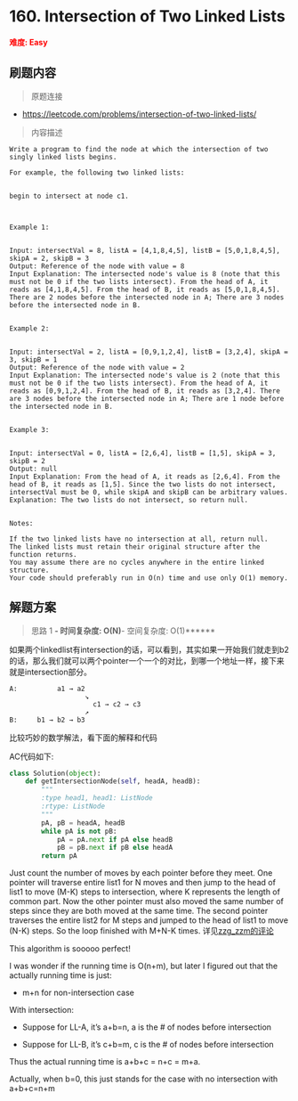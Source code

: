 # 160. Intersection of Two Linked Lists

**<font color=red>难度: Easy</font>**

## 刷题内容

> 原题连接

* https://leetcode.com/problems/intersection-of-two-linked-lists/

> 内容描述

```
Write a program to find the node at which the intersection of two singly linked lists begins.

For example, the following two linked lists:


begin to intersect at node c1.

 

Example 1:


Input: intersectVal = 8, listA = [4,1,8,4,5], listB = [5,0,1,8,4,5], skipA = 2, skipB = 3
Output: Reference of the node with value = 8
Input Explanation: The intersected node's value is 8 (note that this must not be 0 if the two lists intersect). From the head of A, it reads as [4,1,8,4,5]. From the head of B, it reads as [5,0,1,8,4,5]. There are 2 nodes before the intersected node in A; There are 3 nodes before the intersected node in B.
 

Example 2:


Input: intersectVal = 2, listA = [0,9,1,2,4], listB = [3,2,4], skipA = 3, skipB = 1
Output: Reference of the node with value = 2
Input Explanation: The intersected node's value is 2 (note that this must not be 0 if the two lists intersect). From the head of A, it reads as [0,9,1,2,4]. From the head of B, it reads as [3,2,4]. There are 3 nodes before the intersected node in A; There are 1 node before the intersected node in B.
 

Example 3:


Input: intersectVal = 0, listA = [2,6,4], listB = [1,5], skipA = 3, skipB = 2
Output: null
Input Explanation: From the head of A, it reads as [2,6,4]. From the head of B, it reads as [1,5]. Since the two lists do not intersect, intersectVal must be 0, while skipA and skipB can be arbitrary values.
Explanation: The two lists do not intersect, so return null.
 

Notes:

If the two linked lists have no intersection at all, return null.
The linked lists must retain their original structure after the function returns.
You may assume there are no cycles anywhere in the entire linked structure.
Your code should preferably run in O(n) time and use only O(1) memory.
```

## 解题方案

> 思路 1
******- 时间复杂度: O(N)******- 空间复杂度: O(1)******


如果两个linkedlist有intersection的话，可以看到，其实如果一开始我们就走到b2的话，那么我们就可以两个pointer一个一个的对比，到哪一个地址一样，接下来就是intersection部分。



```
A:          a1 → a2
                   ↘
                     c1 → c2 → c3
                   ↗            
B:     b1 → b2 → b3
```
比较巧妙的数学解法，看下面的解释和代码



AC代码如下:

```python
class Solution(object):
    def getIntersectionNode(self, headA, headB):
        """
        :type head1, head1: ListNode
        :rtype: ListNode
        """
        pA, pB = headA, headB
        while pA is not pB:
            pA = pA.next if pA else headB
            pB = pB.next if pB else headA
        return pA
```
Just count the number of moves by each pointer before they meet. One pointer will traverse entire list1 for N moves and then jump to the head of list1 to move (M-K) steps to intersection, where K represents the length of common part. Now the other pointer must also moved the same number of steps since they are both moved at the same time. The second pointer traverses the entire list2 for M steps and jumped to the head of list1 to move (N-K) steps. So the loop finished with M+N-K times.
详见[zzg_zzm的评论](https://leetcode.com/problems/intersection-of-two-linked-lists/discuss/49799)

This algorithm is sooooo perfect!

I was wonder if the running time is O(n+m), but later I figured out that the actually running time is just:

- m+n for non-intersection case

With intersection:

- Suppose for LL-A, it’s a+b=n, a is the # of nodes before intersection

- Suppose for LL-B, it’s c+b=m, c is the # of nodes before intersection

Thus the actual running time is a+b+c = n+c = m+a.

Actually, when b=0, this just stands for the case with no intersection with a+b+c=n+m
